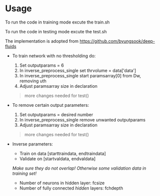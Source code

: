 # Usage
To run the code in training mode excute the train.sh 

To run the code in testing mode excute the test.sh

The implementation is adopted from https://github.com/byungsook/deep-fluids

- To train network with no thresholding do:
    1. Set outputparams = 6
    2. In inverse_preprocess_single set thrvolume = data['data']
    3. In inverse_preprocess_single start paramsarray[0] from Dw, removing uth
    4. Adjust paramsarray size in declaration
    
    > more changes needed for test() 
    
- To remove certain output parameters:
    1. Set outputparams = desired number
    2. In inverse_preprocess_single remove unwanted outputparams
    3. Adjust paramsarray size in declaration
    
    > more changes needed for test()

- Inverse parameters:
    * Train on data [starttraindata, endtraindata]
    * Validate on [startvaldata, endvaldata]
    
    *Make sure they do not overlap! Otherwise some validation data in training set!*
    
    * Number of neurons in hidden layer: fcsize
    * Number of fully connected *hidden* layers: fchdepth
